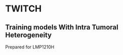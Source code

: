 # TWITCH

## **T**raining models **W**ith **I**ntra **T**umoral **H**eterogeneity

Prepared for LMP1210H
